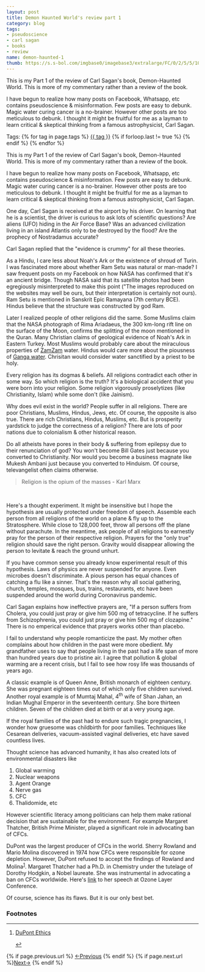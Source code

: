 ```yaml
---
layout: post
title: Demon Haunted World's review part 1
category: blog
tags:
- pseudoscience
- carl sagan
- books
- review
name: demon-haunted-1
thumb: https://s.s-bol.com/imgbase0/imagebase3/extralarge/FC/0/2/5/5/1001004000945520.jpg
---
```


<p>This is my Part 1 of the review of Carl Sagan's book, Demon-Haunted World. This is more of my commentary rather than a review of the book. </p>

I have begun to realize how many posts on Facebook, Whatsapp, etc contains pseudoscience & misinformation. Few posts are easy to debunk. Magic water curing cancer is a no-brainer. However other posts are too meticulous to debunk. I thought it might be fruitful for me as a layman to learn critical & skeptical thinking from a famous astrophysicist, Carl Sagan. <!-- truncate_here -->

<p>Tags: {% for tag in page.tags %} <a class="mytag" href="/tag/{{ tag }}" title="View posts tagged with &quot;{{ tag }}&quot;">{{ tag }}</a>  {% if forloop.last != true %} {% endif %} {% endfor %} </p>

This is my Part 1 of the review of Carl Sagan's book, Demon-Haunted World. This is more of my commentary rather than a review of the book. 

I have begun to realize how many posts on Facebook, Whatsapp, etc contains pseudoscience & misinformation. Few posts are easy to debunk. Magic water curing cancer is a no-brainer. However other posts are too meticulous to debunk. I thought it might be fruitful for me as a layman to learn critical & skeptical thinking from a famous astrophysicist, Carl Sagan.

One day, Carl Sagan is received at the airport by his driver. On learning that he is a scientist, the driver is curious to ask lots of scientific questions? Are aliens (UFO) hiding in the Air Force Base? Was an advanced civilization living in an island Atlantis only to be destroyed by the flood? Are the prophecy of Nostradamus accurate?

Carl Sagan replied that the "evidence is crummy" for all these theories. 

As a Hindu, I care less about Noah's Ark or the existence of shroud of Turin. I was fascinated more about whether Ram Setu was natural or man-made? I saw frequent posts on my Facebook on how NASA has confirmed that it's an ancient bridge. Though NASA said that its satellite photos had been egregiously misinterpreted to make this point ("The images reproduced on the websites may well be ours, but their interpretation is certainly not ours). Ram Setu is mentioned in Sanskrit Epic Ramayana (7th century BCE). Hindus believe that the structure was constructed by god Ram. 

Later I realized people of other religions did the same. Some Muslims claim that the NASA photograph of Rima Ariadaeus, the 300 km-long rift line on the surface of the Moon, confirms the splitting of the moon mentioned in the Quran. Many Christian claims of geological evidence of Noah's Ark in Eastern Turkey. Most Muslims would probably care about the miraculous properties of [ZamZam](https://en.wikipedia.org/wiki/Zamzam_Well) water. Hindus would care more about the piousness of [Ganga water](https://en.wikipedia.org/wiki/Ganges). Chrisitan would consider water sanctified by a priest to be holy. 

Every religion has its dogmas & beliefs. All religions contradict each other in some way. So which religion is the truth? It's a biological accident that you were born into your religion. Some religion vigorously proselytizes (like Christianity, Islam) while some don't (like Jainism).

Why does evil exist in the world? People suffer in all religions. There are poor Christians, Muslims, Hindus, Jews, etc. Of course, the opposite is also true. There are rich Christians, Hindus, Muslims, etc. But is prosperity yardstick to judge the correctness of a religion? There are lots of poor nations due to colonialism & other historical reason.

Do all atheists have pores in their body & suffering from epilepsy due to their renunciation of god? You won't become Bill Gates just because you converted to Christianity. Nor would you become a business magnate like Mukesh Ambani just because you converted to Hinduism. Of course, televangelist often claims otherwise.

<blockquote>
Religion is the opium of the masses - Karl Marx
</blockquote>
<br>

Here's a thought experiment. It might be insensitive but I hope the hypothesis are usually protected under freedom of speech. Assemble each person from all religions of the world on a plane & fly up to the Stratosphere. While close to 128,000 feet, throw all persons off the plane without parachute. In the meantime, ask people of all religions to earnestly pray for the person of their respective religion. Prayers for the "only true" religion should save the right person. Gravity would disappear allowing the person to levitate & reach the ground unhurt. 

If you have common sense you already know experimental result of this hypothesis. Laws of physics are never suspended for anyone. Even microbes doesn't discriminate. A pious person has equal chances of catching a flu like a sinner. That's the reason why all social gathering, church, temples, mosques, bus, trains, restaurants, etc have been suspended around the world during Coronavirus pandemic.

Carl Sagan explains how ineffective prayers are, "If a person suffers from Cholera, you could just pray or give him 500 mg of tetracycline. If he suffers from Schizophrenia, you could just pray or give him 500 mg of clozapine." There is no emperical evidence that prayers works other than placebo.

I fail to understand why people romanticize the past. My mother often complains about how children in the past were more obedient. My grandfather uses to say that people living in the past had a life span of more than hundred years due to pristine air. I agree that pollution & global warming are a recent crisis, but I fail to see how rosy life was thousands of years ago. 

A classic example is of Queen Anne, British monarch of eighteen century. She was pregnant eighteen times out of which only five children survived. Another royal example is of Mumtaj Mahal, 4<sup>th</sup> wife of Shan Jahan, an Indian Mughal Emperor in the seventeenth century. She bore thirteen children. Seven of the children died at birth or at a very young age. 

If the royal families of the past had to endure such tragic pregnancies, I wonder how gruesome was childbirth for poor families. Techniques like Cesarean deliveries, vacuum-assisted vaginal deliveries, etc have saved countless lives.  

Thought science has advanced humanity, it has also created lots of environmental disasters like

1. Global warming 
2. Nuclear weapons
3. Agent Orange
4. Nerve gas 
5. CFC
6. Thalidomide, etc

However scientific literacy among politicians can help them make rational decision that are sustainable for the environment. For example Margaret Thatcher, British Prime Minister, played a significant role in advocating ban of CFCs. 

DuPont was the largest producer of CFCs in the world. Sherry Rowland and Mario Molina discovered in 1974 how CFCs were responsible for ozone depletion. However, DuPont refused to accept the findings of Rowland and Molina<sup><a href='#fn:1' rel='footnote'>1</a></sup>. Margaret Thatcher had a Ph.D. in Chemistry under the tutelage of Dorothy Hodgkin, a Nobel laureate. She was instrumental in advocating a ban on CFCs worldwide. Here's [link](https://www.margaretthatcher.org/document/108133) to her speech at Ozone Layer Conference.  

Of course, science has its flaws. But it is our only best bet. 


<div class='footnotes'><h3>Footnotes</h3><hr />
  <ol>
       <li id='fn:1'>
         <p><a href="http://dust.ess.uci.edu/ppr/ppr_Smi98.pdf" target="_blank">DuPont Ethics</a></p>
         <a href='#fnref:1' rev='footnote'>&#8617;</a>
        </li>

    
  </ol>
</div>


<nav class="pagination clear" style="padding-bottom:20px;">
{% if page.previous.url %} <a class="prev-item" href="{{page.previous.url}}" title="Previous Post: {{page.previous.title}}">&larr;Previous</a>   {% endif %}  {% if page.next.url %}<a class="next-item" href="{{page.next.url}}" title="Next Post: {{page.next.title}}">Next&rarr;</a>         {% endif %}
</nav>